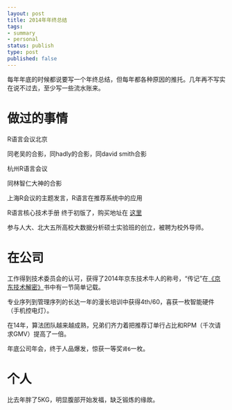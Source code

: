 ```yaml
--- 
layout: post
title: 2014年年终总结
tags: 
- summary
- personal
status: publish
type: post
published: false
---
```


每年年底的时候都说要写一个年终总结，但每年都各种原因的推托。几年再不写实在说不过去，至少写一些流水账来。


# 做过的事情

R语言会议北京

同老吴的合影，同hadly的合影，同david smith合影

杭州R语言会议

同林智仁大神的合影

上海R会议的主题发言，R语言在推荐系统中的应用

R语言核心技术手册 终于初版了，购买地址在 [这里]([http://item.jd.com/11520666.html)

参与人大、北大五所高校大数据分析硕士实验班的创立，被聘为校外导师。


# 在公司

工作得到技术委员会的认可，获得了2014年京东技术牛人的称号，“传记”在[《京东技术解密》](http://item.jd.com/11579054.html)书中有一节简单记载。

专业序列到管理序列的长达一年的漫长培训中获得4th/60，喜获一枚智能硬件（手机控电灯）。

在14年，算法团队越来越成熟，兄弟们齐力着把推荐订单行占比和RPM（千次请求GMV）提高了一倍。

年底公司年会，终于人品爆发，惊获一等奖`肾6`一枚。


# 个人

比去年胖了5KG，明显腹部开始发福，缺乏锻炼的缘故。

